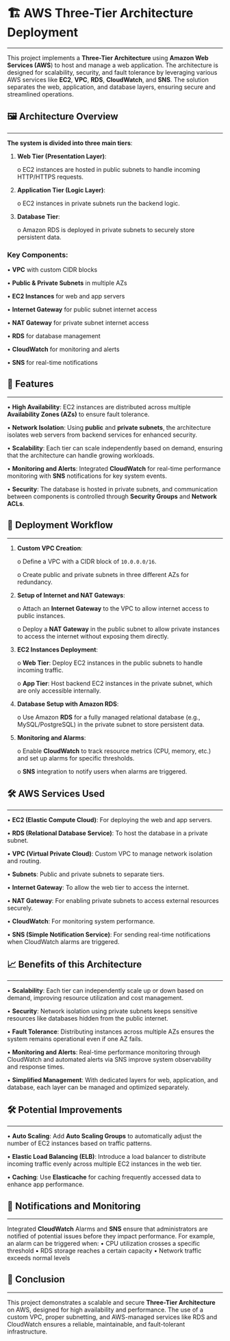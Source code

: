 # 🏗️ AWS Three-Tier Architecture Deployment
________________________________________________________________________________________________
This project implements a **Three-Tier Architecture** using **Amazon Web Services (AWS**) to host and manage a web application. The architecture is designed for scalability, security, and fault tolerance by leveraging various AWS services like **EC2**, **VPC**, **RDS**, **CloudWatch**, and **SNS**. The solution separates the web, application, and database layers, ensuring secure and streamlined operations.

## 🖼️ Architecture Overview
____________________________________________________________________________________________________________
**The system is divided into three main tiers**:

1.	**Web Tier (Presentation Layer)**:

  	 o	EC2 instances are hosted in public subnets to handle incoming HTTP/HTTPS requests.

2. **Application Tier (Logic Layer)**:

    o	EC2 instances in private subnets run the backend logic.

3. **Database Tier**:

    o	Amazon RDS is deployed in private subnets to securely store persistent data.

### Key Components:

•	**VPC** with custom CIDR blocks

•	**Public & Private Subnets** in multiple AZs

•	**EC2 Instances** for web and app servers

•	**Internet Gateway** for public subnet internet access

•	**NAT Gateway** for private subnet internet access

•	**RDS** for database management

•	**CloudWatch** for monitoring and alerts

•	**SNS** for real-time notifications

## 🌟 Features
____________________________________________________________________________________________________________
•	**High Availability**: EC2 instances are distributed across multiple **Availability Zones (AZs)** to ensure fault tolerance.

•	**Network Isolation**: Using **public** and **private subnets**, the architecture isolates web servers from backend services for enhanced security.

•	**Scalability**: Each tier can scale independently based on demand, ensuring that the architecture can handle growing workloads.

•	**Monitoring and Alerts**: Integrated **CloudWatch** for real-time performance monitoring with **SNS** notifications for key system events.

•	**Security**: The database is hosted in private subnets, and communication between components is controlled through **Security Groups** and **Network ACLs**.

## 🚀 Deployment Workflow
____________________________________________________________________________________________________________
1.	**Custom VPC Creation**:

      o	Define a VPC with a CIDR block of `10.0.0.0/16`.

      o	Create public and private subnets in three different AZs for redundancy.

2.	**Setup of Internet and NAT Gateways**:

      o Attach an **Internet Gateway** to the VPC to allow internet access to public instances.

      o	Deploy a **NAT Gateway** in the public subnet to allow private instances to access the internet without exposing them directly.

3.	**EC2 Instances Deployment**:

      o	**Web Tier**: Deploy EC2 instances in the public subnets to handle incoming traffic.

      o	**App Tier**: Host backend EC2 instances in the private subnet, which are only accessible internally.

4.	**Database Setup with Amazon RDS**:

      o	Use Amazon **RDS** for a fully managed relational database (e.g., MySQL/PostgreSQL) in the private subnet to store persistent data.

5.	**Monitoring and Alarms**:

      o	Enable **CloudWatch** to track resource metrics (CPU, memory, etc.) and set up alarms for specific thresholds.

      o	**SNS** integration to notify users when alarms are triggered.

## 🛠️ AWS Services Used
____________________________________________________________________________________________________________
•	**EC2 (Elastic Compute Cloud)**: For deploying the web and app servers.

•	**RDS (Relational Database Service)**: To host the database in a private subnet.

•	**VPC (Virtual Private Cloud)**: Custom VPC to manage network isolation and routing.

•	**Subnets**: Public and private subnets to separate tiers.

•	**Internet Gateway**: To allow the web tier to access the internet.

•	**NAT Gateway**: For enabling private subnets to access external resources securely.

•	**CloudWatch**: For monitoring system performance.

•	**SNS (Simple Notification Service)**: For sending real-time notifications when CloudWatch alarms are triggered.

## 📈 Benefits of this Architecture
____________________________________________________________________________________________________________
•	**Scalability**: Each tier can independently scale up or down based on demand, improving resource utilization and cost management.

•	**Security**: Network isolation using private subnets keeps sensitive resources like databases hidden from the public internet.

•	**Fault Tolerance**: Distributing instances across multiple AZs ensures the system remains operational even if one AZ fails.

•	**Monitoring and Alerts**: Real-time performance monitoring through CloudWatch and automated alerts via SNS improve system observability and response times.

•	**Simplified Management**: With dedicated layers for web, application, and database, each layer can be managed and optimized separately.

## 🛠️ Potential Improvements
____________________________________________________________________________________________________________

•	**Auto Scaling**: Add **Auto Scaling Groups** to automatically adjust the number of EC2 instances based on traffic patterns.

•	**Elastic Load Balancing (ELB)**: Introduce a load balancer to distribute incoming traffic evenly across multiple EC2 instances in the web tier.

•	**Caching**: Use **Elasticache** for caching frequently accessed data to enhance app performance.

## 📧 Notifications and Monitoring
____________________________________________________________________________________________________________
Integrated **CloudWatch** Alarms and **SNS** ensure that administrators are notified of potential issues before they impact performance. For example, an alarm can be triggered when:
•	CPU utilization crosses a specific threshold
•	RDS storage reaches a certain capacity
•	Network traffic exceeds normal levels

## 📝 Conclusion
____________________________________________________________________________________________________________
This project demonstrates a scalable and secure **Three-Tier Architecture** on AWS, designed for high availability and performance. The use of a custom VPC, proper subnetting, and AWS-managed services like RDS and CloudWatch ensures a reliable, maintainable, and fault-tolerant infrastructure.
